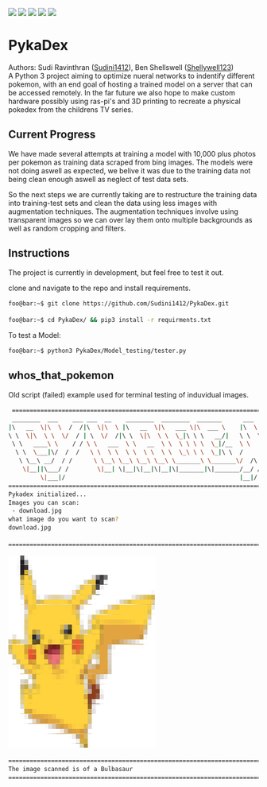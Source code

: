 <p float="middle">
  <img src="https://github.com/Sudini1412/PykaDex/tree/master/assets/icon.png" width="15" />
  <img src="https://github.com/Sudini1412/PykaDex/tree/master/assets/icon.png" width="15" />
  <img src="https://github.com/Sudini1412/PykaDex/tree/master/assets/icon.png" width="30" />
  <img src="https://github.com/Sudini1412/PykaDex/tree/master/assets/icon.png" width="15" />
  <img src="https://github.com/Sudini1412/PykaDex/tree/master/assets/icon.png" width="15" />
</p>

# PykaDex
Authors: Sudi Ravinthran ([Sudini1412](https://github.com/Sudini1412))\, Ben Shellswell ([Shellywell123](https://github.com/Shellywell123))\
A Python 3 project aiming to optimize nueral networks to indentify different pokemon, with an end goal of hosting a trained model on a server that can be accessed remotely. In the far future we also hope to make custom hardware possibly using ras-pi's and 3D printing to recreate a physical pokedex from the childrens TV series.

## Current Progress 

We have made several attempts at training a model with 10,000 plus photos per pokemon as training data scraped from bing images. The models were not doing aswell as expected, we belive it was due to the training data not being clean enough aswell as neglect of test data sets.

So the next steps we are currently taking are to restructure the training data into training-test sets and clean the data using less images with augmentation techniques. The augmentation techniques involve using transparent images so we can over lay them onto multiple backgrounds as well as random cropping and filters.

## Instructions
The project is currently in development, but feel free to test it out.

clone and navigate to the repo and install requirements.
```bash
foo@bar:~$ git clone https://github.com/Sudini1412/PykaDex.git

foo@bar:~$ cd PykaDex/ && pip3 install -r requirments.txt
```

To test a Model:
```bash
foo@bar:~$ python3 PykaDex/Model_testing/tester.py
```

## whos_that_pokemon
 Old script (failed) example used for terminal testing of induvidual images.
```bash
 ==============================================================================
 ________  ___    ___ ___  __    ________  ________  _______      ___    ___
|\   __  \|\  \  /  /|\  \|\  \ |\   __  \|\   ___ \|\  ___ \    |\  \  /  /|
\ \  \|\  \ \  \/  / | \  \/  /|\ \  \|\  \ \  \_|\ \ \   __/|   \ \  \/  / /
 \ \   ____\ \    / / \ \   ___  \ \   __  \ \  \ \ \ \  \_|/__  \ \    / /
  \ \  \___|\/  /  /   \ \  \ \  \ \  \ \  \ \  \_\ \ \  \_|\ \  /     \/
   \ \__\ __/  / /      \ \__\ \__\ \__\ \__\ \_______\ \_______\/  /\   \
    \|__||\___/ /        \|__| \|__|\|__|\|__|\|_______|\|_______/__/ /\ __\
         \|___|/                                                 |__|/ \|__|
==============================================================================
Pykadex initialized...
Images you can scan:
 - download.jpg
what image do you want to scan?
download.jpg

==============================================================================
```
![screenshot](Documents/screenshot.png)
```bash
==============================================================================
The image scanned is of a Bulbasaur
==============================================================================
```